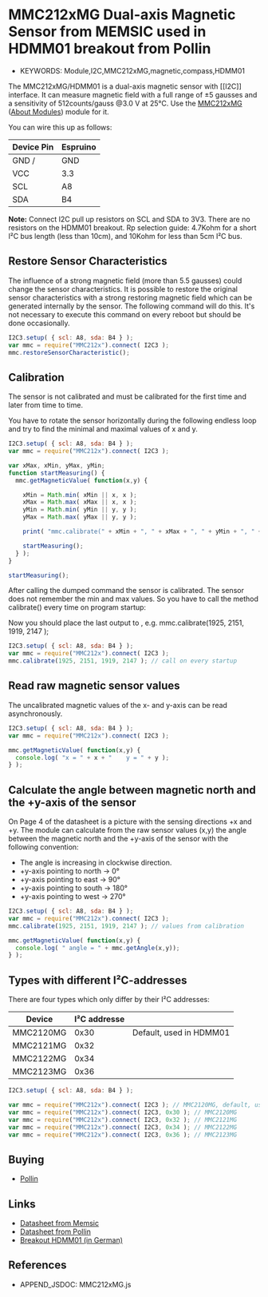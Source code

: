 <!--- Copyright (c) 2016 Luwar. See the file LICENSE for copying permission. -->
MMC212xMG Dual-axis Magnetic Sensor from MEMSIC used in HDMM01 breakout from Pollin
===================================================================================

* KEYWORDS: Module,I2C,MMC212xMG,magnetic,compass,HDMM01

The MMC212xMG/HDMM01 is a dual-axis magnetic sensor with [[I2C]] interface. It can measure magnetic field with a full range of ±5 gausses and a sensitivity of 512counts/gauss @3.0 V at 25°C. Use the [MMC212xMG](/modules/MMC212xMG.js) ([About Modules](/Modules)) module for it.

You can wire this up as follows:

| Device Pin | Espruino |
| ---------- | -------- |
| GND /      | GND      |
| VCC        | 3.3      |
| SCL        | A8       |
| SDA        | B4       |

**Note:** Connect I2C pull up resistors on SCL and SDA to 3V3. There are no resistors on the HDMM01 breakout.
Rp selection guide: 4.7Kohm for a short I²C bus length (less than 10cm), and 10Kohm for less than 5cm I²C bus.


Restore Sensor Characteristics 
------------------------------

The influence of a strong magnetic field (more than 5.5 gausses) could change the sensor characteristics. It is possible to restore the original sensor characteristics with a strong restoring magnetic field which can be generated internally by the sensor. The following command will do this. It's not necessary to execute this command on every reboot but should be done occasionally.

```JavaScript
I2C3.setup( { scl: A8, sda: B4 } );
var mmc = require("MMC212x").connect( I2C3 );
mmc.restoreSensorCharacteristic();
```

Calibration
-----------

The sensor is not calibrated and must be calibrated for the first time and later from time to time.

You have to rotate the sensor horizontally during the following endless loop and try to find the minimal and maximal values of x and y.

```JavaScript
I2C3.setup( { scl: A8, sda: B4 } );
var mmc = require("MMC212x").connect( I2C3 );

var xMax, xMin, yMax, yMin;
function startMeasuring() {
  mmc.getMagneticValue( function(x,y) {

    xMin = Math.min( xMin || x, x );
    xMax = Math.max( xMax || x, x );
    yMin = Math.min( yMin || y, y );
    yMax = Math.max( yMax || y, y );

    print( "mmc.calibrate(" + xMin + ", " + xMax + ", " + yMin + ", " + yMax + " ); // x=" + x + " y=" + y );

    startMeasuring();
  } );
}

startMeasuring();
```

After calling the dumped command the sensor is calibrated. The sensor does not remember the min and max values. So you have to call the method calibrate() every time on program startup:

Now you should place the last output to , e.g. mmc.calibrate(1925, 2151, 1919, 2147 );
 
```JavaScript
I2C3.setup( { scl: A8, sda: B4 } );
var mmc = require("MMC212x").connect( I2C3 );
mmc.calibrate(1925, 2151, 1919, 2147 ); // call on every startup
``` 


Read raw magnetic sensor values
-------------------------------

The uncalibrated magnetic values of the x- and y-axis can be read asynchronously.

```JavaScript
I2C3.setup( { scl: A8, sda: B4 } );
var mmc = require("MMC212x").connect( I2C3 );

mmc.getMagneticValue( function(x,y) {
  console.log( "x = " + x + "    y = " + y );
} );
```


Calculate the angle between magnetic north and the +y-axis of the sensor
------------------------------------------------------------------------

On Page 4 of the datasheet is a picture with the sensing directions +x and +y.
The module can calculate from the raw sensor values (x,y) the angle between the magnetic north and the +y-axis of the sensor with the following convention:

 - The angle is increasing in clockwise direction.
 - +y-axis pointing to north →   0°
 - +y-axis pointing to east  →  90°
 - +y-axis pointing to south → 180°
 - +y-axis pointing to west  → 270°

```JavaScript
I2C3.setup( { scl: A8, sda: B4 } );
var mmc = require("MMC212x").connect( I2C3 );
mmc.calibrate(1925, 2151, 1919, 2147 ); // values from calibration

mmc.getMagneticValue( function(x,y) {
  console.log( " angle = " + mmc.getAngle(x,y));
} );
```

Types with different I²C-addresses
----------------------------------

There are four types which only differ by their I²C addresses:

| Device    | I²C addresse |                         |
| --------- | ------------ |------------------------ |
| MMC2120MG | 0x30         | Default, used in HDMM01 |
| MMC2121MG | 0x32         |                         |
| MMC2122MG | 0x34         |                         |
| MMC2123MG | 0x36         |                         |


```JavaScript
I2C3.setup( { scl: A8, sda: B4 } );

var mmc = require("MMC212x").connect( I2C3 ); // MMC2120MG, default, use address 0x30
var mmc = require("MMC212x").connect( I2C3, 0x30 ); // MMC2120MG 
var mmc = require("MMC212x").connect( I2C3, 0x32 ); // MMC2121MG 
var mmc = require("MMC212x").connect( I2C3, 0x34 ); // MMC2122MG 
var mmc = require("MMC212x").connect( I2C3, 0x36 ); // MMC2123MG 
```


Buying
-----

* [Pollin](http://www.pollin.de/shop/dt/NTM4OTgxOTk-)


Links
-----
* [Datasheet from Memsic](files/MMC212xMG.pdf)
* [Datasheet from Pollin](http://www.pollin.de/shop/downloads/D810164D.PDF)
* [Breakout HDMM01 (in German)](http://www.pollin.de/shop/downloads/D810164B.PDF)


References
----------

* APPEND_JSDOC: MMC212xMG.js
